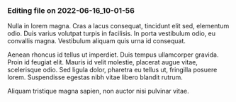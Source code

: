 

### Editing file on 2022-06-16_10-01-56

Nulla in lorem magna. Cras a lacus consequat, tincidunt elit sed, elementum odio. Duis varius volutpat turpis in facilisis. In porta vestibulum odio, eu convallis magna. Vestibulum aliquam quis urna id consequat. 


Aenean rhoncus id tellus ut imperdiet. Duis tempus ullamcorper gravida. Proin id feugiat elit. Mauris id velit molestie, placerat augue vitae, scelerisque odio. Sed ligula dolor, pharetra eu tellus ut, fringilla posuere lorem. Suspendisse egestas nibh vitae libero blandit rutrum. 


Aliquam tristique magna sapien, non auctor nisi pulvinar vitae.


